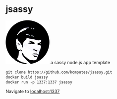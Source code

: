 # jsassy
![alt text](https://github.com/komputes/jsassy/blob/main/pic.png?raw=true)
a sassy node.js app template

```
git clone https://github.com/komputes/jsassy.git
docker build jsassy
docker run -p 1337:1337 jsassy
```

Navigate to <a href='http://localhost:1337'>localhost:1337</a>